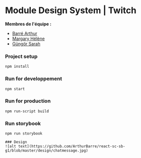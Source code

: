 # Module Design System | Twitch

**Membres de l'équipe :**

- [Barré Arthur](https://github.com/ArthurBarre)
- [Margary Hélène](https://github.com/hlnmargary)
- [Güngör Sarah](https://github.com/shatice)

### Project setup
```
npm install
```

### Run for developpement
```
npm start
```

### Run for production
```
npm run-script build
```

### Run storybook
```
npm run storybook

### Design
![alt text](https://github.com/ArthurBarre/react-sc-sb-g1/blob/master/design/chatmessage.jpg)
